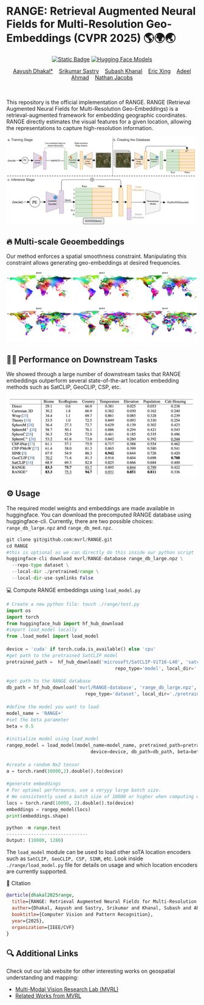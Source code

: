 # RANGE: Retrieval Augmented Neural Fields for Multi-Resolution Geo-Embeddings (CVPR 2025) 🌎🌍🌏
<div align="center">

[![Static Badge](https://img.shields.io/badge/2502.19781-red?label=arxiv)](https://arxiv.org/abs/2502.19781)
[![Hugging Face Models](https://img.shields.io/badge/%F0%9F%A4%97%20HuggingFace-Models-yellow
)](https://huggingface.co/collections/MVRL/range-67e99fa1dfc6c86a3b872c09)

</center>

[Aayush Dhakal*](https://sites.wustl.edu/aayush/)&nbsp;&nbsp;&nbsp;
[Srikumar Sastry](https://vishu26.github.io/)&nbsp;&nbsp;&nbsp;
[Subash Khanal](https://subash-khanal.github.io/)&nbsp;&nbsp;&nbsp;
[Eric Xing](https://ericx003.github.io/)&nbsp;&nbsp;&nbsp;
[Adeel Ahmad](https://adealgis.wixsite.com/adeel-ahmad-geog)&nbsp;&nbsp;&nbsp;
[Nathan Jacobs](https://jacobsn.github.io/)


</div>
<br>
<br>
This repository is the official implementation of RANGE. RANGE (Retrieval Augmented Neural Fields for Multi-Resolution Geo-Embeddings) is a retrieval-augmented framework for embedding geographic coordinates. RANGE directly estimates the visual features for a given location, allowing the representations to capture high-resolution information. 

<br>

![](images/framework_cam.jpg)

## 🔥 Multi-scale Geoembeddings
Our method enforces a spatial smoothness constraint. Manipulating this constraint allows generating geo-embeddings at desired frequencies.
<br>

![](images/beta_interpolation_2.png)

## 🏋️‍♂️ Performance on Downstream Tasks
We showed through a large number of downstream tasks that RANGE embeddings outperform several state-of-the-art location embedding methods such as SatCLIP, GeoCLIP, CSP, etc.
<br>

![](images/downstream.png)



## ⚙️ Usage
The required model weights and embeddings are made available in huggingface. You can download the precomputed RANGE database using huggingface-cli. Currently, there are two possible choices: `range_db_large.npz` and `range_db_med.npz`.
```python
git clone git@github.com:mvrl/RANGE.git
cd RANGE
#this is optional as we can directly do this inside our python script
huggingface-cli download mvrl/RANGE-database range_db_large.npz \
  --repo-type dataset \
  --local-dir ./pretrained/range \
  --local-dir-use-symlinks False
```

💻 Compute RANGE embeddings using `load_model.py` 
```python
# Create a new python file: touch ./range/test.py
import os
import torch
from huggingface_hub import hf_hub_download
#import load_model locally
from .load_model import load_model

device = 'cuda' if torch.cuda.is_available() else 'cpu'
#get path to the pretrained SatCLIP model
pretrained_path =  hf_hub_download('microsoft/SatCLIP-ViT16-L40', 'satclip-vit16-l40.ckpt',
                                        repo_type='model', local_dir='./pretrained/range', local_dir_use_symlinks=False)

#get path to the RANGE database
db_path = hf_hub_download('mvrl/RANGE-database', 'range_db_large.npz',
                             repo_type='dataset', local_dir='./pretrained/range', local_dir_use_symlinks=False)

#define the model you want to load
model_name = 'RANGE+'
#set the beta parameter
beta = 0.5

#initialize model using load_model
rangep_model = load_model(model_name=model_name, pretrained_path=pretrained_path,
                               device=device, db_path=db_path, beta=beta)

#create a random Nx2 tensor    
a = torch.rand(10000,2).double().to(device)

#generate embeddings
# For optimal performance, use a veryyy large batch size.
# We consistently used a batch size of 10000 or higher when computing embeddings.
locs = torch.rand(10000, 2).double().to(device)
embeddings = rangep_model(locs)
print(embeddings.shape)
```
```python
python -m range.test
------------------------------
Output: (10000, 1280)
```
The `load_model` module can be used to load other soTA location encoders such as `SatCLIP, GeoCLIP, CSP, SINR`, etc. Look inside `./range/load_model.py` file for details on usage and which location encoders are currently supported.  

📑 Citation

```bibtex
@article{dhakal2025range,
  title={RANGE: Retrieval Augmented Neural Fields for Multi-Resolution Geo-Embeddings},
  author={Dhakal, Aayush and Sastry, Srikumar and Khanal, Subash and Ahmad, Adeel and Xing, Eric and Jacobs, Nathan},
  booktitle={Computer Vision and Pattern Recognition},
  year={2025},
  organization={IEEE/CVF}
}
```


## 🔍 Additional Links
Check out our lab website for other interesting works on geospatial understanding and mapping:
* [Multi-Modal Vision Research Lab (MVRL)](https://mvrl.cse.wustl.edu/)
* [Related Works from MVRL](https://mvrl.cse.wustl.edu/publications/)
